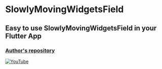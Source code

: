 # SlowlyMovingWidgetsField
## Easy to use SlowlyMovingWidgetsField in your Flutter App
### [Author's repository](https://github.com/TheTechDesigner/SlowlyMovingWidgetsField)

[![YouTube](https://img.youtube.com/vi/-hpzLnEImjU/0.jpg)](https://youtu.be/-hpzLnEImjU "Easy to use SlowlyMovingWidgetsField in your Flutter App")
